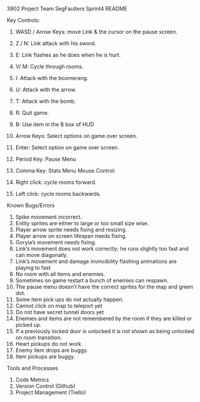 3902 Project
Team SegFaulters
Sprint4 README

Key Controls:
1. WASD / Arrow Keys: move Link & the cursor on the pause screen.
2. Z / N: Link attack with his sword.
3. E: Link flashes as he does when he is hurt.
4. V/ M: Cycle through rooms.
5. I: Attack with the boomerang.
6. U: Attack with the arrow.
7. T: Attack with the bomb.
8. R: Quit game.
9. B: Use item in the B box of HUD

10. Arrow Keys: Select options on game over screen.
11. Enter: Select option on game over screen.
12. Period Key: Pause Menu
13. Comma Key: Stats Menu
Mouse Control:
   1. Right click: cycle rooms forward.
   2. Left click: cycle rooms backwards.


Known Bugs/Errors
   1. Spike movement incorrect.
   2. Entity sprites are either to large or too small size wise.
   3. Player arrow sprite needs fixing and resizing.
   4. Player arrow on screen lifespan needs fixing.
   5. Goryia’s movement needs fixing.
   6. Link’s movement does not work correctly; he runs slightly too fast and can move diagonally.
   7. Link’s movement and damage invincibility flashing animations are playing to fast
   8. No room with all items and enemies.
   9. Sometimes on game restart a bunch of enemies can respawn.
   10. The pause menu doesn’t have the correct sprites for the map and green dot.
   11. Some item pick ups do not actually happen.
   12. Cannot click on map to teleport yet
   13. Do not have secret tunnel doors yet
   14. Enemies and items are not remembered by the room if they are killed or picked up.
   15. If a previously locked door is unlocked it is not shown as being unlocked on room transition.
   16. Heart pickups do not work.
   17. Enemy item drops are buggy.
   18. Item pickups are buggy.


Tools and Processes 
   1. Code Metrics
   2. Version Control (Github)
   3. Project Management (Trello)
